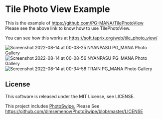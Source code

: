 # Tile Photo View Example
This is the example of https://github.com/PG-MANA/TilePhotoView  
Please see the above link to know how to use TilePhotoView.

You can see how this works at https://soft.taprix.org/web/tile_photo_view/

![Screenshot 2022-08-14 at 00-08-25 NYANPASU PG_MANA Photo Gallery](https://user-images.githubusercontent.com/35759887/184500157-9ecec99d-fa03-4d25-a7c3-0010135b49cb.png)
![Screenshot 2022-08-14 at 00-08-56 NYANPASU PG_MANA Photo Gallery](https://user-images.githubusercontent.com/35759887/184500173-ff294628-d791-4bfb-a18c-c0c30c31569d.png)
![Screenshot 2022-08-14 at 00-34-58 TRAIN PG_MANA Photo Gallery](https://user-images.githubusercontent.com/35759887/184500934-04b76139-3026-483d-b632-c18f340c4b34.png)


## License
This software is released under the MIT License, see LICENSE.

This project includes [PhotoSwipe](https://photoswipe.com/),
Please See https://github.com/dimsemenov/PhotoSwipe/blob/master/LICENSE
